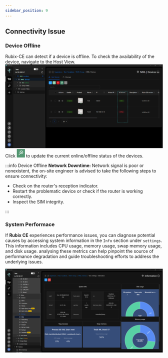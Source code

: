 ```yaml
---
sidebar_position: 9
---
```

## Connectivity Issue

### Device Offline

Rubix-CE can detect if a device is offline. To check the availability of the device, navigate to the Host View.
![max800px](../img/apps/is-online.png) <br/>
Click ![update-status-button.png](../img/apps/update-status-icon.png) to update the current online/offline status of the devices.

:::info Device Offline
<b>Network Downtime: </b> Network signal is poor or nonexistent, the on-site engineer is advised to take the following steps to ensure connectivity: <br/>
<ul><li>Check on the router's reception indicator.</li>
<li>Restart the problematic device or check if the router is working correctly.</li>
<li>Inspect the SIM integrity.</li></ul>
:::

### System Performace
If **Rubix CE** experiences performance issues, you can diagnose potential causes by accessing system information in the `Info` section under `settings`. This information includes CPU usage, memory usage, swap memory usage, and disk usage. analysing these metrics can help pinpoint the source of performance degradation and guide troubleshooting efforts to address the underlying issues.

![max800px](../img/apps/info.png)



